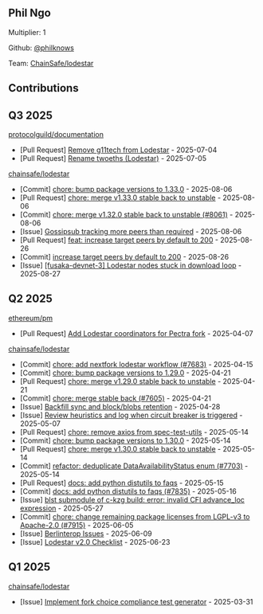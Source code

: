 
## Phil Ngo
Multiplier: 1

Github: [@philknows](https://github.com/philknows)

Team: [ChainSafe/lodestar](https://github.com/ChainSafe/lodestar/pulls?q=author%3Aphilknows)

## Contributions

## Q3 2025


[protocolguild/documentation](https://github.com/protocolguild/documentation)
* [Pull Request] [Remove g11tech from Lodestar](https://github.com/protocolguild/documentation/pull/367) - 2025-07-04
* [Pull Request] [Rename twoeths (Lodestar)](https://github.com/protocolguild/documentation/pull/369) - 2025-07-05

[chainsafe/lodestar](https://github.com/chainsafe/lodestar)
* [Commit] [chore: bump package versions to 1.33.0](https://github.com/ChainSafe/lodestar/commit/7afce97ce38225407806b711746275b53f110595) - 2025-08-06
* [Pull Request] [chore: merge v1.33.0 stable back to unstable](https://github.com/ChainSafe/lodestar/pull/8118) - 2025-08-06
* [Commit] [chore: merge v1.32.0 stable back to unstable (#8061)](https://github.com/ChainSafe/lodestar/commit/edc35e4b78ea493dadb4a27be74339d3e1a967dc) - 2025-08-06
* [Issue] [Gossipsub tracking more peers than required](https://github.com/ChainSafe/lodestar/issues/8115) - 2025-08-06
* [Pull Request] [feat: increase target peers by default to 200](https://github.com/ChainSafe/lodestar/pull/8272) - 2025-08-26
* [Commit] [increase target peers by default to 200](https://github.com/ChainSafe/lodestar/commit/14dc4722367716e6715788ca087d340a8bd8676e) - 2025-08-26
* [Issue] [[fusaka-devnet-3] Lodestar nodes stuck in download loop](https://github.com/ChainSafe/lodestar/issues/8278) - 2025-08-27
## Q2 2025


[ethereum/pm](https://github.com/ethereum/pm)
* [Pull Request] [Add Lodestar coordinators for Pectra fork](https://github.com/ethereum/pm/pull/1438) - 2025-04-07

[chainsafe/lodestar](https://github.com/chainsafe/lodestar)
* [Commit] [chore: add nextfork lodestar workflow (#7683)](https://github.com/ChainSafe/lodestar/commit/9d67a7e3a2e2a33273f60a256c4ace768de32c82) - 2025-04-15
* [Commit] [chore: bump package versions to 1.29.0](https://github.com/ChainSafe/lodestar/commit/51613f0fb0196300302acb692a05b27bcef3c771) - 2025-04-21
* [Pull Request] [chore: merge v1.29.0 stable back to unstable](https://github.com/ChainSafe/lodestar/pull/7732) - 2025-04-21
* [Commit] [chore: merge stable back (#7605)](https://github.com/ChainSafe/lodestar/commit/bdddedfc915e6e252b78e41112392111744282b5) - 2025-04-21
* [Issue] [Backfill sync and block/blobs retention](https://github.com/ChainSafe/lodestar/issues/7753) - 2025-04-28
* [Issue] [Review heuristics and log when circuit breaker is triggered](https://github.com/ChainSafe/lodestar/issues/7802) - 2025-05-07
* [Pull Request] [chore: remove axios from spec-test-utils](https://github.com/ChainSafe/lodestar/pull/7829) - 2025-05-14
* [Commit] [chore: bump package versions to 1.30.0](https://github.com/ChainSafe/lodestar/commit/123eb2d9fb71dd10076a47bc7787bf4ec40343da) - 2025-05-14
* [Pull Request] [chore: merge v1.30.0 stable back to unstable](https://github.com/ChainSafe/lodestar/pull/7828) - 2025-05-14
* [Commit] [refactor: deduplicate DataAvailabilityStatus enum (#7703)](https://github.com/ChainSafe/lodestar/commit/bb6038a1d123a117dad4b329ee81e439f0b5a979) - 2025-05-14
* [Pull Request] [docs: add python distutils to faqs](https://github.com/ChainSafe/lodestar/pull/7835) - 2025-05-15
* [Commit] [docs: add python distutils to faqs (#7835)](https://github.com/ChainSafe/lodestar/commit/d7a6cebf5da9c63f5756d366b9976d06d844d096) - 2025-05-16
* [Issue] [blst submodule of c-kzg build: error: invalid CFI advance_loc expression](https://github.com/ChainSafe/lodestar/issues/7880) - 2025-05-27
* [Commit] [chore: change remaining package licenses from LGPL-v3 to Apache-2.0 (#7915)](https://github.com/ChainSafe/lodestar/commit/672665e350ef533b9454ddb8c6bf040f1cd05de7) - 2025-06-05
* [Issue] [Berlinterop Issues](https://github.com/ChainSafe/lodestar/issues/7934) - 2025-06-09
* [Issue] [Lodestar v2.0 Checklist](https://github.com/ChainSafe/lodestar/issues/7993) - 2025-06-23
## Q1 2025

[chainsafe/lodestar](https://github.com/chainsafe/lodestar)
* [Issue] [Implement fork choice compliance test generator](https://github.com/ChainSafe/lodestar/issues/7637) - 2025-03-31
